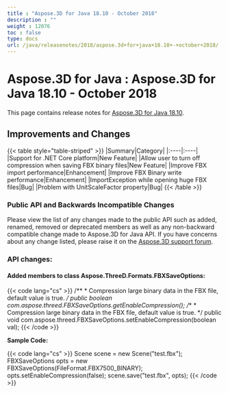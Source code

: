 ```yaml
---
title : "Aspose.3D for Java 18.10 - October 2018" 
description : "" 
weight : 12076 
toc : false
type: docs
url: /java/releasenotes/2018/aspose.3d+for+java+18.10+-+october+2018/
---
```


# Aspose.3D for Java : Aspose.3D for Java 18.10 - October 2018


This page contains release notes for [Aspose.3D for Java 18.10](https://repository.aspose.com/repo/com/aspose/aspose-3d/18.10/).

## Improvements and Changes

{{< table style="table-striped" >}}
|Summary|Category|
|:----|:----|
|Support for .NET Core platform|New Feature|
|Allow user to turn off compression when saving FBX binary files|New Feature|
|Improve FBX import performance|Enhancement|
|Improve FBX Binary write performance|Enhancement|
|ImportException while opening huge FBX files|Bug|
|Problem with UnitScaleFactor property|Bug|
{{< /table >}}

### Public API and Backwards Incompatible Changes

Please view the list of any changes made to the public API such as added, renamed, removed or deprecated members as well as any non-backward compatible change made to Aspose.3D for Java API. If you have concerns about any change listed, please raise it on the [Aspose.3D support forum](https://forum.aspose.com/c/3d).

### API changes:

#### Added members to class Aspose.ThreeD.Formats.FBXSaveOptions:

{{< code lang="cs" >}}
    /**
     * Compression large binary data in the FBX file, default value is true.
     */
    public boolean com.aspose.threed.FBXSaveOptions.getEnableCompression();
    /**
     * Compression large binary data in the FBX file, default value is true.
     */
    public void com.aspose.threed.FBXSaveOptions.setEnableCompression(boolean val);
{{< /code >}}

**Sample Code:**

{{< code lang="cs" >}}
    Scene scene = new Scene("test.fbx");
    FBXSaveOptions opts = new FBXSaveOptions(FileFormat.FBX7500_BINARY);
    opts.setEnableCompression(false);
    scene.save("test.fbx", opts);
{{< /code >}}

